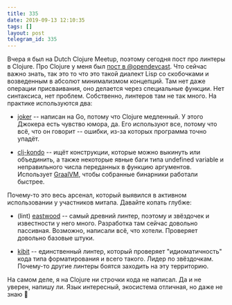 ```yaml
---
title: 335
date: 2019-09-13 12:10:35
tags: []
layout: post
telegram_id: 335
---
```


Вчера я был на Dutch Clojure Meetup, поэтому сегодня пост про линтеры в Clojure. Про Clojure у меня был [пост в @opendevcast](https://t.me/opendevcast/11). Что сейчас важно знать, так это то что это такой диалект Lisp со скобочками и возведенным в абсолют минимализмом концепций. Там нет даже операции присваивания, оно делается через специальные функции. Нет синтаксиса, нет проблем. Собственно, линтеров там не так много. На практике используются два:

+ [joker](https://github.com/candid82/joker) -- написан на Go, потому что Clojure медленный. У этого Джокера есть чувство юмора, да. Его используют все, потому что всё, что он говорит -- ошибки, из-за которых программа точно упадёт.

+ [clj-kondo](https://github.com/borkdude/clj-kondo) -- ищёт конструкции, которые можно выкинуть или объединить, а также некоторые явные баги типа undefined variable и неправильного числа переданных в функцию аргументов. Использует [GraalVM](https://www.graalvm.org/), чтобы собранные бинарники работали быстрее.

Почему-то это весь арсенал, который выявился в активном использовании у участников митапа. Давайте копать глубже:

+ (lint) [eastwood](https://github.com/jonase/eastwood) -- самый древний линтер, поэтому и звёздочек и известности у него много. Разработка там сейчас довольно пассивная. Возможно, написали всё, что хотели. Проверяет довольно базовые штуки.

+ [kibit](https://github.com/jonase/kibit) -- единственный линтер, который проверяет "идиоматичность" кода типа форматирования и всего такого. Лидер по звёздочкам. Почему-то другие линтеры боятся заходить на эту территорию.

На самом деле, я на Clojure ни строчки кода не написал. Да и не уверен, напишу ли. Язык интересный, экосистема отличная, но даже не знаю 🤔
